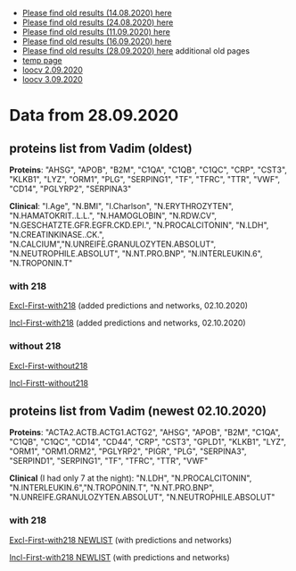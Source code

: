 * [Please find old results (14.08.2020) here](old14082020.md)
* [Please find old results (24.08.2020) here](old24082020.md)
* [Please find old results (11.09.2020) here](old11092020.md)
* [Please find old results (16.09.2020) here](old16092020.md)
* [Please find old results (28.09.2020) here](old28092020.md)
 additional old pages
* [temp page](temp.md)
* [loocv 2.09.2020](loocv.md)
* [loocv 3.09.2020](loocv3092020.md)

# Data from 28.09.2020
## proteins list from Vadim (oldest)

**Proteins**: "AHSG", "APOB", "B2M", "C1QA", "C1QB", "C1QC", "CRP", "CST3", "KLKB1", "LYZ", "ORM1", "PLG", "SERPING1", "TF", "TFRC", "TTR", "VWF", "CD14", "PGLYRP2", "SERPINA3"

**Clinical**: "I.Age", "N.BMI", "I.Charlson", "N.ERYTHROZYTEN", "N.HAMATOKRIT..L.L.", "N.HAMOGLOBIN", "N.RDW.CV", "N.GESCHATZTE.GFR.EGFR.CKD.EPI.", "N.PROCALCITONIN", "N.LDH", "N.CREATINKINASE..CK.", "N.CALCIUM","N.UNREIFE.GRANULOZYTEN.ABSOLUT", "N.NEUTROPHILE.ABSOLUT", "N.NT.PRO.BNP", "N.INTERLEUKIN.6", "N.TROPONIN.T" 

### with 218

[Excl-First-with218](/30092020/Excl_First_with218.md) (added predictions and networks, 02.10.2020)

[Incl-First-with218](/30092020/Incl_First_with218.md) (added predictions and networks, 02.10.2020)

### without 218

[Excl-First-without218](/30092020/ExclDNI_First_Alt_without_218_mainfig.png)

[Incl-Firstt-without218](/30092020/InclDNI_First_Alt_without_218_mainfig.png)

## proteins list from Vadim (newest 02.10.2020)

**Proteins**: "ACTA2.ACTB.ACTG1.ACTG2", "AHSG", "APOB", "B2M", "C1QA", "C1QB", "C1QC", "CD14",                   "CD44", "CRP", "CST3", "GPLD1", "KLKB1", "LYZ", "ORM1", "ORM1.ORM2", "PGLYRP2", "PIGR", "PLG", 
"SERPINA3", "SERPIND1", "SERPING1", "TF", "TFRC", "TTR", "VWF"

**Clinical** (I had only 7 at the night): "N.LDH", "N.PROCALCITONIN", "N.INTERLEUKIN.6","N.TROPONIN.T", "N.NT.PRO.BNP", "N.UNREIFE.GRANULOZYTEN.ABSOLUT", "N.NEUTROPHILE.ABSOLUT"         

### with 218

[Excl-First-with218 NEWLIST](/30092020/Excl_First_with218_NEWLIST.md) (with predictions and networks)

[Incl-First-with218 NEWLIST](/30092020/Incl_First_with218_NEWLIST.md) (with predictions and networks)


